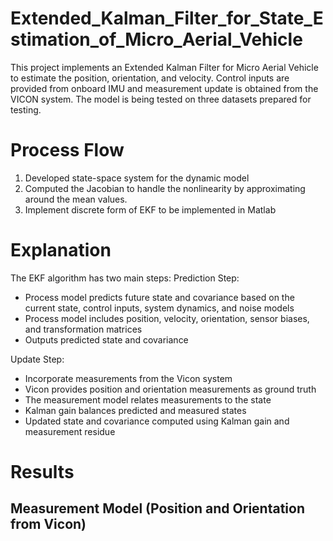 # Extended_Kalman_Filter_for_State_Estimation_of_Micro_Aerial_Vehicle
This project implements an Extended Kalman Filter for Micro Aerial Vehicle to estimate the position, orientation, and velocity. Control inputs are provided from onboard IMU and measurement update is obtained from the VICON system. The model is being tested on three datasets prepared for testing.

# Process Flow
1. Developed state-space system for the dynamic model
2. Computed the Jacobian to handle the nonlinearity by approximating around the mean values.
3. Implement discrete form of EKF to be implemented in Matlab

# Explanation
The EKF algorithm has two main steps:
Prediction Step:
* Process model predicts future state and covariance based on the current state, control inputs, system dynamics, and noise models
* Process model includes position, velocity, orientation, sensor biases, and transformation matrices
* Outputs predicted state and covariance

Update Step:
* Incorporate measurements from the Vicon system
* Vicon provides position and orientation measurements as ground truth
* The measurement model relates measurements to the state
* Kalman gain balances predicted and measured states
* Updated state and covariance computed using Kalman gain and measurement residue

# Results
## Measurement Model (Position and Orientation from Vicon)


